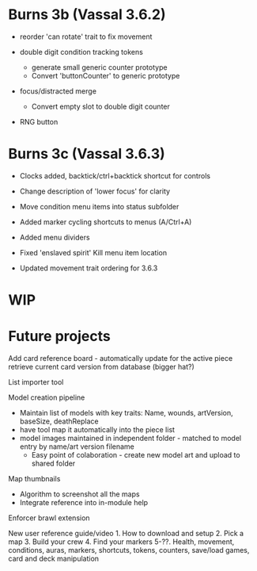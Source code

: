 # Burns 3b (Vassal 3.6.2) 
* reorder 'can rotate' trait to fix movement
  
* double digit condition tracking tokens
	* generate small generic counter prototype
	* Convert 'buttonCounter' to generic prototype

* focus/distracted merge
	* Convert empty slot to double digit counter

* RNG button


# Burns 3c (Vassal 3.6.3)

* Clocks added, backtick/ctrl+backtick shortcut for controls

* Change description of 'lower focus' for clarity

* Move condition menu items into status subfolder

* Added marker cycling shortcuts to menus (A/Ctrl+A)

* Added menu dividers

* Fixed 'enslaved spirit' Kill menu item location

* Updated movement trait ordering for 3.6.3


# WIP






# Future projects

Add card reference board - 
	automatically update for the active piece
	retrieve current card version from database (bigger hat?)

List importer tool

Model creation pipeline
* Maintain list of models with key traits: Name, wounds, artVersion, baseSize, deathReplace
* have tool map it automatically into the piece list
* model images maintained in independent folder - matched to model entry by name/art version filename
	* Easy point of colaboration - create new model art and upload to shared folder
	
Map thumbnails
* Algorithm to screenshot all the maps
* Integrate reference into in-module help

Enforcer brawl extension

New user reference guide/video
	1. How to download and setup
	2. Pick a map
	3. Build your crew
	4. Find your markers
	5-??. Health, movement, conditions, auras, markers, shortcuts, tokens, counters, save/load games, card and deck manipulation